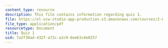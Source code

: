 ```yaml
---
content_type: resource
description: This file contains information regarding quiz 1.
file: https://ol-ocw-studio-app-production.s3.amazonaws.com/courses/2-003sc-engineering-dynamics-fall-2011/7a2f30ad432fa72ca2c96ee63c4e0257_MIT2_003SCF11_Quiz1.pdf
file_type: application/pdf
resourcetype: Document
title: Quiz 1
uid: 7a2f30ad-432f-a72c-a2c9-6ee63c4e0257
---
```

